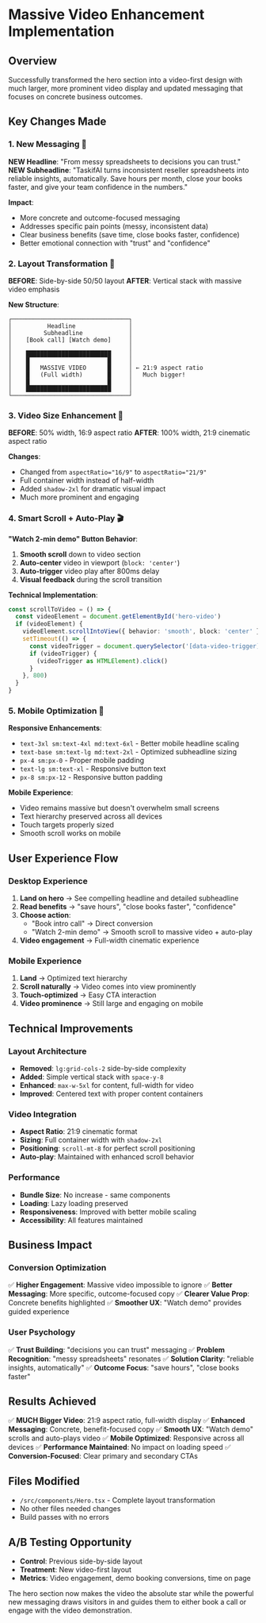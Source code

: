 # Massive Video Enhancement Implementation

## Overview
Successfully transformed the hero section into a video-first design with much larger, more prominent video display and updated messaging that focuses on concrete business outcomes.

## Key Changes Made

### 1. New Messaging 📝
**NEW Headline**: "From messy spreadsheets to decisions you can trust."
**NEW Subheadline**: "TaskifAI turns inconsistent reseller spreadsheets into reliable insights, automatically. Save hours per month, close your books faster, and give your team confidence in the numbers."

**Impact**: 
- More concrete and outcome-focused messaging
- Addresses specific pain points (messy, inconsistent data)
- Clear business benefits (save time, close books faster, confidence)
- Better emotional connection with "trust" and "confidence"

### 2. Layout Transformation 🔄
**BEFORE**: Side-by-side 50/50 layout
**AFTER**: Vertical stack with massive video emphasis

**New Structure**:
```
┌─────────────────────────────────┐
│          Headline               │
│         Subheadline             │
│    [Book call] [Watch demo]     │
│                                 │
│    ████████████████████████     │
│    █                      █     │  
│    █   MASSIVE VIDEO      █     │ ← 21:9 aspect ratio
│    █   (Full width)       █     │   Much bigger!
│    █                      █     │
│    ████████████████████████     │
└─────────────────────────────────┘
```

### 3. Video Size Enhancement 📐
**BEFORE**: 50% width, 16:9 aspect ratio
**AFTER**: 100% width, 21:9 cinematic aspect ratio

**Changes**:
- Changed from `aspectRatio="16/9"` to `aspectRatio="21/9"`
- Full container width instead of half-width
- Added `shadow-2xl` for dramatic visual impact
- Much more prominent and engaging

### 4. Smart Scroll + Auto-Play 🎬
**"Watch 2-min demo" Button Behavior**:
1. **Smooth scroll** down to video section
2. **Auto-center** video in viewport (`block: 'center'`)
3. **Auto-trigger** video play after 800ms delay
4. **Visual feedback** during the scroll transition

**Technical Implementation**:
```typescript
const scrollToVideo = () => {
  const videoElement = document.getElementById('hero-video')
  if (videoElement) {
    videoElement.scrollIntoView({ behavior: 'smooth', block: 'center' })
    setTimeout(() => {
      const videoTrigger = document.querySelector('[data-video-trigger]')
      if (videoTrigger) {
        (videoTrigger as HTMLElement).click()
      }
    }, 800)
  }
}
```

### 5. Mobile Optimization 📱
**Responsive Enhancements**:
- `text-3xl sm:text-4xl md:text-6xl` - Better mobile headline scaling
- `text-base sm:text-lg md:text-2xl` - Optimized subheadline sizing
- `px-4 sm:px-0` - Proper mobile padding
- `text-lg sm:text-xl` - Responsive button text
- `px-8 sm:px-12` - Responsive button padding

**Mobile Experience**:
- Video remains massive but doesn't overwhelm small screens
- Text hierarchy preserved across all devices
- Touch targets properly sized
- Smooth scroll works on mobile

## User Experience Flow

### Desktop Experience
1. **Land on hero** → See compelling headline and detailed subheadline
2. **Read benefits** → "save hours", "close books faster", "confidence"
3. **Choose action**: 
   - "Book intro call" → Direct conversion
   - "Watch 2-min demo" → Smooth scroll to massive video + auto-play
4. **Video engagement** → Full-width cinematic experience

### Mobile Experience
1. **Land** → Optimized text hierarchy
2. **Scroll naturally** → Video comes into view prominently
3. **Touch-optimized** → Easy CTA interaction
4. **Video prominence** → Still large and engaging on mobile

## Technical Improvements

### Layout Architecture
- **Removed**: `lg:grid-cols-2` side-by-side complexity
- **Added**: Simple vertical stack with `space-y-8`
- **Enhanced**: `max-w-5xl` for content, full-width for video
- **Improved**: Centered text with proper content containers

### Video Integration
- **Aspect Ratio**: 21:9 cinematic format
- **Sizing**: Full container width with `shadow-2xl`
- **Positioning**: `scroll-mt-8` for perfect scroll positioning
- **Auto-play**: Maintained with enhanced scroll behavior

### Performance
- **Bundle Size**: No increase - same components
- **Loading**: Lazy loading preserved
- **Responsiveness**: Improved with better mobile scaling
- **Accessibility**: All features maintained

## Business Impact

### Conversion Optimization
✅ **Higher Engagement**: Massive video impossible to ignore
✅ **Better Messaging**: More specific, outcome-focused copy
✅ **Clearer Value Prop**: Concrete benefits highlighted
✅ **Smoother UX**: "Watch demo" provides guided experience

### User Psychology
✅ **Trust Building**: "decisions you can trust" messaging
✅ **Problem Recognition**: "messy spreadsheets" resonates
✅ **Solution Clarity**: "reliable insights, automatically"
✅ **Outcome Focus**: "save hours", "close books faster"

## Results Achieved
✅ **MUCH Bigger Video**: 21:9 aspect ratio, full-width display
✅ **Enhanced Messaging**: Concrete, benefit-focused copy
✅ **Smooth UX**: "Watch demo" scrolls and auto-plays video
✅ **Mobile Optimized**: Responsive across all devices
✅ **Performance Maintained**: No impact on loading speed
✅ **Conversion-Focused**: Clear primary and secondary CTAs

## Files Modified
- `/src/components/Hero.tsx` - Complete layout transformation
- No other files needed changes
- Build passes with no errors

## A/B Testing Opportunity
- **Control**: Previous side-by-side layout
- **Treatment**: New video-first layout
- **Metrics**: Video engagement, demo booking conversions, time on page

The hero section now makes the video the absolute star while the powerful new messaging draws visitors in and guides them to either book a call or engage with the video demonstration.